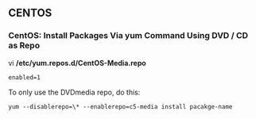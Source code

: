 ## CENTOS
### CentOS: Install Packages Via yum Command Using DVD / CD as Repo

vi **/etc/yum.repos.d/CentOS-Media.repo**
```
enabled=1
```
To only use the DVDmedia repo, do this:
```
yum --disablerepo=\* --enablerepo=c5-media install pacakge-name
```

